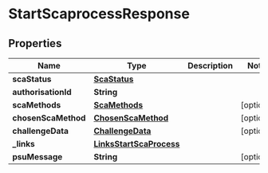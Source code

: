 # StartScaprocessResponse

## Properties
Name | Type | Description | Notes
------------ | ------------- | ------------- | -------------
**scaStatus** | [**ScaStatus**](ScaStatus.md) |  | 
**authorisationId** | **String** |  | 
**scaMethods** | [**ScaMethods**](ScaMethods.md) |  |  [optional]
**chosenScaMethod** | [**ChosenScaMethod**](ChosenScaMethod.md) |  |  [optional]
**challengeData** | [**ChallengeData**](ChallengeData.md) |  |  [optional]
**_links** | [**LinksStartScaProcess**](LinksStartScaProcess.md) |  | 
**psuMessage** | **String** |  |  [optional]
